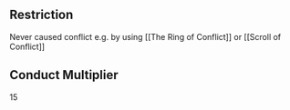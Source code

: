 ## Restriction


Never caused conflict e.g. by using [[The Ring of Conflict]] or [[Scroll of Conflict]]


## Conduct Multiplier


15